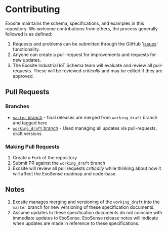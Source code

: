 # Contributing

Exosite maintains the schema, specifications, and examples in this repository. We welcome contributions from others, the process generally followed is as defined:

1. Requests and problems can be submitted through the GitHub '[issues](https://github.com/exosite/industrial_iot_schema/issues)' functionality.  
2. Anyone can create a pull-request for improvements and requests for new updates.
3. The Exosite Industrial IoT Schema team will evaluate and review all pull-requests.  These will be reviewed _critically_ and may be edited if they are approved.  

## Pull Requests

### Branches

* [`master` branch](https://github.com/exosite/industrial_iot_schema) - final releases are merged from `working_draft` branch and tagged here
* [`working_draft` branch](https://github.com/exosite/industrial_iot_schema/tree/working_draft) - Used managing all updates via pull-requests, draft versions

### Making Pull Requests 

1. Create a Fork of the repository 
2. Submit PR against the `working_draft` branch 
3. Exosite will review all pull requests _critically_ while thinking about how it will affect the ExoSense roadmap and code-base.

## Notes 

1. Exosite manages merging and versioning of the `working_draft` into the `master` branch for new versioning of these specification documents. 
2. Assume updates to these specification documents do not coincide with immediate updates to ExoSense. ExoSense release notes will indicate when updates are made in reference to these specifications.

